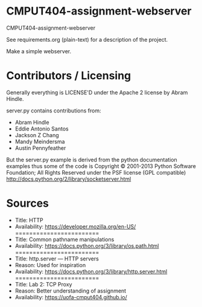 CMPUT404-assignment-webserver
=============================

CMPUT404-assignment-webserver

See requirements.org (plain-text) for a description of the project.

Make a simple webserver.

Contributors / Licensing
========================

Generally everything is LICENSE'D under the Apache 2 license by Abram Hindle.

server.py contains contributions from:

* Abram Hindle
* Eddie Antonio Santos
* Jackson Z Chang
* Mandy Meindersma 
* Austin Pennyfeather

But the server.py example is derived from the python documentation
examples thus some of the code is Copyright © 2001-2013 Python
Software Foundation; All Rights Reserved under the PSF license (GPL
compatible) http://docs.python.org/2/library/socketserver.html

#    Sources
*  Title: HTTP
*  Availability: https://developer.mozilla.org/en-US/
========================
*  Title: Common pathname manipulations
*  Availability: https://docs.python.org/3/library/os.path.html
========================
*  Title: http.server — HTTP servers
*  Reason: Used for inspiration
*  Availability: https://docs.python.org/3/library/http.server.html
========================
*  Title: Lab 2: TCP Proxy
*  Reason: Better understanding of assignment
*  Availability: https://uofa-cmput404.github.io/

